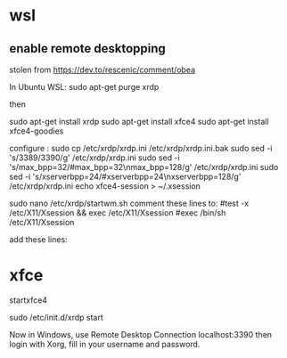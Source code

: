 # wsl

## enable remote desktopping

stolen from https://dev.to/rescenic/comment/obea

In Ubuntu WSL:
sudo apt-get purge xrdp

then

sudo apt-get install xrdp
sudo apt-get install xfce4
sudo apt-get install xfce4-goodies

configure :
sudo cp /etc/xrdp/xrdp.ini /etc/xrdp/xrdp.ini.bak
sudo sed -i 's/3389/3390/g' /etc/xrdp/xrdp.ini
sudo sed -i 's/max_bpp=32/#max_bpp=32\nmax_bpp=128/g' /etc/xrdp/xrdp.ini
sudo sed -i 's/xserverbpp=24/#xserverbpp=24\nxserverbpp=128/g' /etc/xrdp/xrdp.ini
echo xfce4-session > ~/.xsession

sudo nano /etc/xrdp/startwm.sh
comment these lines to:
#test -x /etc/X11/Xsession && exec /etc/X11/Xsession
#exec /bin/sh /etc/X11/Xsession

add these lines:
# xfce
startxfce4

sudo /etc/init.d/xrdp start

Now in Windows, use Remote Desktop Connection
localhost:3390
then login with Xorg, fill in your username and password.
